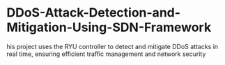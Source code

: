 # DDoS-Attack-Detection-and-Mitigation-Using-SDN-Framework
his project uses the RYU controller to detect and mitigate DDoS attacks in real time, ensuring efficient traffic management and network security

